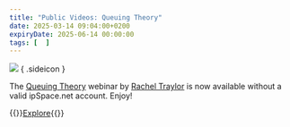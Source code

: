 ```yaml
---
title: "Public Videos: Queuing Theory"
date: 2025-03-14 09:04:00+0200
expiryDate: 2025-06-14 00:00:00
tags: [  ]
---
```

![](/2024/05/dalle-graph-math.jpeg)
{ .sideicon }

The [Queuing Theory](https://my.ipspace.net/bin/list?id=Queuing)  webinar by [Rachel Traylor](https://www.ipspace.net/Author:Rachel_Traylor) is now available without a valid ipSpace.net account. Enjoy!

{{<jump>}}[Explore](https://my.ipspace.net/bin/list?id=Queuing){{</jump>}}